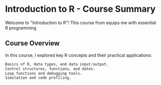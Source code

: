 # Introduction to R - Course Summary

Welcome to "Introduction to R"! This course from equips me with essential R programming 
## Course Overview

In this course, I explored key R concepts and their practical applications:

```R
Basics of R, data types, and data input/output.
Control structures, functions, and dates.
Loop functions and debugging tools.
Simulation and code profiling.
